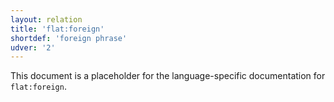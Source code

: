 ```yaml
---
layout: relation
title: 'flat:foreign'
shortdef: 'foreign phrase'
udver: '2'
---
```


This document is a placeholder for the language-specific documentation
for `flat:foreign`.
